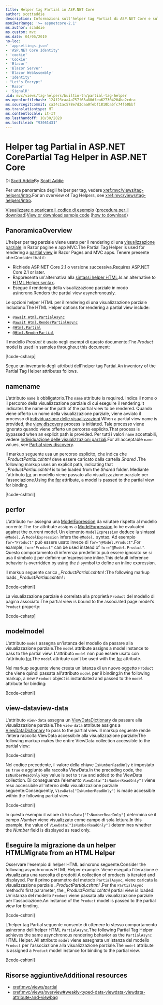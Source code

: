 ```yaml
---
title: Helper tag Partial in ASP.NET Core
author: scottaddie
description: Informazioni sull'helper tag Partial di ASP.NET Core e sul ruolo dei singoli attributi dell'helper nel rendering di una visualizzazione parziale.
monikerRange: '>= aspnetcore-2.1'
ms.author: scaddie
ms.custom: mvc
ms.date: 04/06/2019
no-loc:
- 'appsettings.json'
- 'ASP.NET Core Identity'
- 'cookie'
- 'Cookie'
- 'Blazor'
- 'Blazor Server'
- 'Blazor WebAssembly'
- 'Identity'
- "Let's Encrypt"
- 'Razor'
- 'SignalR'
uid: mvc/views/tag-helpers/builtin-th/partial-tag-helper
ms.openlocfilehash: 124f23caa4a757f63a80dfea627304204ba2cdca
ms.sourcegitcommit: ca34c1ac578e7d3daa0febf1810ba5fc74f60bbf
ms.translationtype: MT
ms.contentlocale: it-IT
ms.lasthandoff: 10/30/2020
ms.locfileid: "93061431"
---
```

# <a name="partial-tag-helper-in-aspnet-core"></a><span data-ttu-id="0c755-103">Helper tag Partial in ASP.NET Core</span><span class="sxs-lookup"><span data-stu-id="0c755-103">Partial Tag Helper in ASP.NET Core</span></span>

<span data-ttu-id="0c755-104">Di [Scott Addie](https://github.com/scottaddie)</span><span class="sxs-lookup"><span data-stu-id="0c755-104">By [Scott Addie](https://github.com/scottaddie)</span></span>

<span data-ttu-id="0c755-105">Per una panoramica degli helper per tag, vedere <xref:mvc/views/tag-helpers/intro>.</span><span class="sxs-lookup"><span data-stu-id="0c755-105">For an overview of Tag Helpers, see <xref:mvc/views/tag-helpers/intro>.</span></span>

<span data-ttu-id="0c755-106">[Visualizzare o scaricare il codice di esempio](https://github.com/dotnet/AspNetCore.Docs/tree/master/aspnetcore/mvc/views/tag-helpers/built-in/samples) ([procedura per il download](xref:index#how-to-download-a-sample))</span><span class="sxs-lookup"><span data-stu-id="0c755-106">[View or download sample code](https://github.com/dotnet/AspNetCore.Docs/tree/master/aspnetcore/mvc/views/tag-helpers/built-in/samples) ([how to download](xref:index#how-to-download-a-sample))</span></span>

## <a name="overview"></a><span data-ttu-id="0c755-107">Panoramica</span><span class="sxs-lookup"><span data-stu-id="0c755-107">Overview</span></span>

<span data-ttu-id="0c755-108">L'helper per tag parziale viene usato per il rendering di una [visualizzazione parziale](xref:mvc/views/partial) in Razor pagine e app MVC.</span><span class="sxs-lookup"><span data-stu-id="0c755-108">The Partial Tag Helper is used for rendering a [partial view](xref:mvc/views/partial) in Razor Pages and MVC apps.</span></span> <span data-ttu-id="0c755-109">Tenere presente che:</span><span class="sxs-lookup"><span data-stu-id="0c755-109">Consider that it:</span></span>

* <span data-ttu-id="0c755-110">Richiede ASP.NET Core 2.1 o versione successiva.</span><span class="sxs-lookup"><span data-stu-id="0c755-110">Requires ASP.NET Core 2.1 or later.</span></span>
* <span data-ttu-id="0c755-111">Rappresenta un'alternativa alla [sintassi helper HTML](xref:mvc/views/partial#reference-a-partial-view).</span><span class="sxs-lookup"><span data-stu-id="0c755-111">Is an alternative to [HTML Helper syntax](xref:mvc/views/partial#reference-a-partial-view).</span></span>
* <span data-ttu-id="0c755-112">Esegue il rendering della visualizzazione parziale in modo asincrono.</span><span class="sxs-lookup"><span data-stu-id="0c755-112">Renders the partial view asynchronously.</span></span>

<span data-ttu-id="0c755-113">Le opzioni helper HTML per il rendering di una visualizzazione parziale includono:</span><span class="sxs-lookup"><span data-stu-id="0c755-113">The HTML Helper options for rendering a partial view include:</span></span>

* [`@await Html.PartialAsync`](/dotnet/api/microsoft.aspnetcore.mvc.rendering.htmlhelperpartialextensions.partialasync)
* [`@await Html.RenderPartialAsync`](/dotnet/api/microsoft.aspnetcore.mvc.rendering.htmlhelperpartialextensions.renderpartialasync)
* [`@Html.Partial`](/dotnet/api/microsoft.aspnetcore.mvc.rendering.htmlhelperpartialextensions.partial)
* [`@Html.RenderPartial`](/dotnet/api/microsoft.aspnetcore.mvc.rendering.htmlhelperpartialextensions.renderpartial)

<span data-ttu-id="0c755-114">Il modello *Product* è usato negli esempi di questo documento:</span><span class="sxs-lookup"><span data-stu-id="0c755-114">The *Product* model is used in samples throughout this document:</span></span>

[!code-csharp[](samples/TagHelpersBuiltIn/Models/Product.cs)]

<span data-ttu-id="0c755-115">Segue un inventario degli attributi dell'helper tag Partial.</span><span class="sxs-lookup"><span data-stu-id="0c755-115">An inventory of the Partial Tag Helper attributes follows.</span></span>

## <a name="name"></a><span data-ttu-id="0c755-116">name</span><span class="sxs-lookup"><span data-stu-id="0c755-116">name</span></span>

<span data-ttu-id="0c755-117">L'attributo `name` è obbligatorio.</span><span class="sxs-lookup"><span data-stu-id="0c755-117">The `name` attribute is required.</span></span> <span data-ttu-id="0c755-118">Indica il nome o il percorso della visualizzazione parziale di cui eseguire il rendering.</span><span class="sxs-lookup"><span data-stu-id="0c755-118">It indicates the name or the path of the partial view to be rendered.</span></span> <span data-ttu-id="0c755-119">Quando viene offerto un nome della visualizzazione parziale, viene avviato il processo di [individuazione delle visualizzazioni](xref:mvc/views/overview#view-discovery).</span><span class="sxs-lookup"><span data-stu-id="0c755-119">When a partial view name is provided, the [view discovery](xref:mvc/views/overview#view-discovery) process is initiated.</span></span> <span data-ttu-id="0c755-120">Tale processo viene ignorato quando viene offerto un percorso esplicito.</span><span class="sxs-lookup"><span data-stu-id="0c755-120">That process is bypassed when an explicit path is provided.</span></span> <span data-ttu-id="0c755-121">Per tutti i valori `name` accettabili, vedere [Individuazione delle visualizzazioni parziali](xref:mvc/views/partial#partial-view-discovery).</span><span class="sxs-lookup"><span data-stu-id="0c755-121">For all acceptable `name` values, see [Partial view discovery](xref:mvc/views/partial#partial-view-discovery).</span></span>

<span data-ttu-id="0c755-122">Il markup seguente usa un percorso esplicito, che indica che *_ProductPartial.cshtml* deve essere caricato dalla cartella *Shared* .</span><span class="sxs-lookup"><span data-stu-id="0c755-122">The following markup uses an explicit path, indicating that *_ProductPartial.cshtml* is to be loaded from the *Shared* folder.</span></span> <span data-ttu-id="0c755-123">Mediante l'attributo [for](#for) un modello viene passato alla visualizzazione parziale per l'associazione.</span><span class="sxs-lookup"><span data-stu-id="0c755-123">Using the [for](#for) attribute, a model is passed to the partial view for binding.</span></span>

[!code-cshtml[](samples/TagHelpersBuiltIn/Pages/Product.cshtml?name=snippet_Name)]

## <a name="for"></a><span data-ttu-id="0c755-124">per</span><span class="sxs-lookup"><span data-stu-id="0c755-124">for</span></span>

<span data-ttu-id="0c755-125">L'attributo `for` assegna una [ModelExpression](/dotnet/api/microsoft.aspnetcore.mvc.viewfeatures.modelexpression) da valutare rispetto al modello corrente.</span><span class="sxs-lookup"><span data-stu-id="0c755-125">The `for` attribute assigns a [ModelExpression](/dotnet/api/microsoft.aspnetcore.mvc.viewfeatures.modelexpression) to be evaluated against the current model.</span></span> <span data-ttu-id="0c755-126">Un elemento `ModelExpression` deduce la sintassi `@Model.`.</span><span class="sxs-lookup"><span data-stu-id="0c755-126">A `ModelExpression` infers the `@Model.` syntax.</span></span> <span data-ttu-id="0c755-127">Ad esempio `for="Product"` può essere usato invece di `for="@Model.Product"`.</span><span class="sxs-lookup"><span data-stu-id="0c755-127">For example, `for="Product"` can be used instead of `for="@Model.Product"`.</span></span> <span data-ttu-id="0c755-128">Questo comportamento di inferenza predefinito può essere ignorato se si usa il simbolo `@` per definire un'espressione inline.</span><span class="sxs-lookup"><span data-stu-id="0c755-128">This default inference behavior is overridden by using the `@` symbol to define an inline expression.</span></span>

<span data-ttu-id="0c755-129">Il markup seguente carica *_ProductPartial.cshtml* :</span><span class="sxs-lookup"><span data-stu-id="0c755-129">The following markup loads *_ProductPartial.cshtml* :</span></span>

[!code-cshtml[](samples/TagHelpersBuiltIn/Pages/Product.cshtml?name=snippet_For)]

<span data-ttu-id="0c755-130">La visualizzazione parziale è correlata alla proprietà `Product` del modello di pagina associato:</span><span class="sxs-lookup"><span data-stu-id="0c755-130">The partial view is bound to the associated page model's `Product` property:</span></span>

[!code-csharp[](samples/TagHelpersBuiltIn/Pages/Product.cshtml.cs?highlight=8)]

## <a name="model"></a><span data-ttu-id="0c755-131">model</span><span class="sxs-lookup"><span data-stu-id="0c755-131">model</span></span>

<span data-ttu-id="0c755-132">L'attributo `model` assegna un'istanza del modello da passare alla visualizzazione parziale.</span><span class="sxs-lookup"><span data-stu-id="0c755-132">The `model` attribute assigns a model instance to pass to the partial view.</span></span> <span data-ttu-id="0c755-133">L'attributo `model` non può essere usato con l'attributo [for](#for).</span><span class="sxs-lookup"><span data-stu-id="0c755-133">The `model` attribute can't be used with the [for](#for) attribute.</span></span>

<span data-ttu-id="0c755-134">Nel markup seguente viene creata un'istanza di un nuovo oggetto `Product` che viene quindi passata all'attributo `model` per il binding:</span><span class="sxs-lookup"><span data-stu-id="0c755-134">In the following markup, a new `Product` object is instantiated and passed to the `model` attribute for binding:</span></span>

[!code-cshtml[](samples/TagHelpersBuiltIn/Pages/Product.cshtml?name=snippet_Model)]

## <a name="view-data"></a><span data-ttu-id="0c755-135">view-data</span><span class="sxs-lookup"><span data-stu-id="0c755-135">view-data</span></span>

<span data-ttu-id="0c755-136">L'attributo `view-data` assegna un [ViewDataDictionary](/dotnet/api/microsoft.aspnetcore.mvc.viewfeatures.viewdatadictionary) da passare alla visualizzazione parziale.</span><span class="sxs-lookup"><span data-stu-id="0c755-136">The `view-data` attribute assigns a [ViewDataDictionary](/dotnet/api/microsoft.aspnetcore.mvc.viewfeatures.viewdatadictionary) to pass to the partial view.</span></span> <span data-ttu-id="0c755-137">Il markup seguente rende l'intera raccolta ViewData accessibile alla visualizzazione parziale:</span><span class="sxs-lookup"><span data-stu-id="0c755-137">The following markup makes the entire ViewData collection accessible to the partial view:</span></span>

[!code-cshtml[](samples/TagHelpersBuiltIn/Pages/Product.cshtml?name=snippet_ViewData&highlight=5-)]

<span data-ttu-id="0c755-138">Nel codice precedente, il valore della chiave `IsNumberReadOnly` è impostato su `true` e aggiunto alla raccolta ViewData.</span><span class="sxs-lookup"><span data-stu-id="0c755-138">In the preceding code, the `IsNumberReadOnly` key value is set to `true` and added to the ViewData collection.</span></span> <span data-ttu-id="0c755-139">Di conseguenza l'elemento `ViewData["IsNumberReadOnly"]` viene reso accessibile all'interno della visualizzazione parziale seguente:</span><span class="sxs-lookup"><span data-stu-id="0c755-139">Consequently, `ViewData["IsNumberReadOnly"]` is made accessible within the following partial view:</span></span>

[!code-cshtml[](samples/TagHelpersBuiltIn/Pages/Shared/_ProductViewDataPartial.cshtml?highlight=5)]

<span data-ttu-id="0c755-140">In questo esempio il valore di `ViewData["IsNumberReadOnly"]` determina se il campo *Number* viene visualizzato come campo di sola lettura.</span><span class="sxs-lookup"><span data-stu-id="0c755-140">In this example, the value of `ViewData["IsNumberReadOnly"]` determines whether the *Number* field is displayed as read only.</span></span>

## <a name="migrate-from-an-html-helper"></a><span data-ttu-id="0c755-141">Eseguire la migrazione da un helper HTML</span><span class="sxs-lookup"><span data-stu-id="0c755-141">Migrate from an HTML Helper</span></span>

<span data-ttu-id="0c755-142">Osservare l'esempio di helper HTML asincrono seguente.</span><span class="sxs-lookup"><span data-stu-id="0c755-142">Consider the following asynchronous HTML Helper example.</span></span> <span data-ttu-id="0c755-143">Viene eseguita l'iterazione e visualizzata una raccolta di prodotti.</span><span class="sxs-lookup"><span data-stu-id="0c755-143">A collection of products is iterated and displayed.</span></span> <span data-ttu-id="0c755-144">Per il primo parametro del metodo `PartialAsync`, viene caricata la visualizzazione parziale *_ProductPartial.cshtml* .</span><span class="sxs-lookup"><span data-stu-id="0c755-144">Per the `PartialAsync` method's first parameter, the *_ProductPartial.cshtml* partial view is loaded.</span></span> <span data-ttu-id="0c755-145">Un'istanza del modello `Product` viene passata alla visualizzazione parziale per l'associazione.</span><span class="sxs-lookup"><span data-stu-id="0c755-145">An instance of the `Product` model is passed to the partial view for binding.</span></span>

[!code-cshtml[](samples/TagHelpersBuiltIn/Pages/Products.cshtml?name=snippet_HtmlHelper&highlight=3)]

<span data-ttu-id="0c755-146">L'helper tag Partial seguente consente di ottenere lo stesso comportamento asincrono dell'helper HTML `PartialAsync`.</span><span class="sxs-lookup"><span data-stu-id="0c755-146">The following Partial Tag Helper achieves the same asynchronous rendering behavior as the `PartialAsync` HTML Helper.</span></span> <span data-ttu-id="0c755-147">All'attributo `model` viene assegnata un'istanza del modello `Product` per l'associazione alla visualizzazione parziale.</span><span class="sxs-lookup"><span data-stu-id="0c755-147">The `model` attribute is assigned a `Product` model instance for binding to the partial view.</span></span>

[!code-cshtml[](samples/TagHelpersBuiltIn/Pages/Products.cshtml?name=snippet_TagHelper&highlight=3)]

## <a name="additional-resources"></a><span data-ttu-id="0c755-148">Risorse aggiuntive</span><span class="sxs-lookup"><span data-stu-id="0c755-148">Additional resources</span></span>

* <xref:mvc/views/partial>
* <xref:mvc/views/overview#weakly-typed-data-viewdata-viewdata-attribute-and-viewbag>
